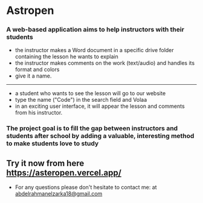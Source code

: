 # Astropen

### A web-based application aims to help instructors with their students
- the instructor makes a Word document in a specific drive folder containing the lesson he wants to explain
- the instructor makes comments on the work (text/audio) and handles its format and colors
- give it a name.
  
----------


- a student who wants to see the lesson will go to our website
- type the name ("Code") in the search field and Volaa 
- in an exciting user interface, it will appear the lesson and comments from his instructor.

### The project goal is to fill the gap between instructors and students after school by adding a valuable, interesting method to make students love to study

## Try it now from here  https://asteropen.vercel.app/

* For any questions please don't hesitate to contact me: at abdelrahmanelzarka18@gmail.com
